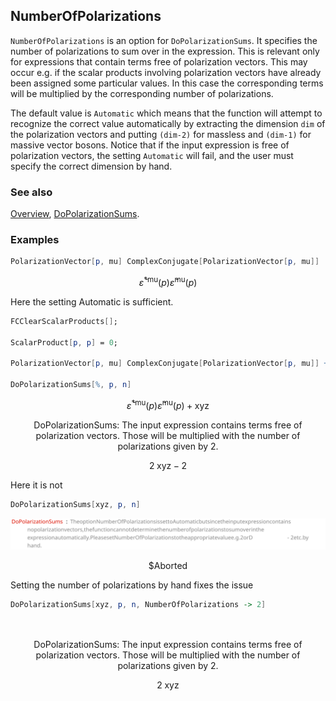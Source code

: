## NumberOfPolarizations

`NumberOfPolarizations` is an option for `DoPolarizationSums`. It specifies the number of polarizations to sum over in the expression.
This is relevant only for expressions that contain terms free of polarization vectors. This may occur e.g. if the scalar products involving
polarization vectors have already been assigned some particular values. In this case the corresponding terms will be multiplied by the
corresponding number of polarizations.

The default value is `Automatic` which means that the function will attempt to recognize the correct value automatically by
extracting the dimension `dim` of the polarization vectors and putting `(dim-2)` for massless and `(dim-1)` for massive vector bosons.
Notice that if the input expression is free of polarization vectors, the setting `Automatic` will fail, and the user must specify the correct
dimension by hand.

### See also

[Overview](Extra/FeynCalc.md), [DoPolarizationSums](DoPolarizationSums.md).

### Examples

```mathematica
PolarizationVector[p, mu] ComplexConjugate[PolarizationVector[p, mu]]
```

$$\bar{\varepsilon }^{*\text{mu}}(p) \bar{\varepsilon }^{\text{mu}}(p)$$

Here the setting Automatic is sufficient.

```mathematica
FCClearScalarProducts[]; 
 
ScalarProduct[p, p] = 0; 
 
PolarizationVector[p, mu] ComplexConjugate[PolarizationVector[p, mu]] + xyz 
 
DoPolarizationSums[%, p, n]
```

$$\bar{\varepsilon }^{*\text{mu}}(p) \bar{\varepsilon }^{\text{mu}}(p)+\text{xyz}$$

$$\text{DoPolarizationSums: The input expression contains terms free of polarization vectors. Those will be multiplied with the number of polarizations given by }2.$$

$$2 \;\text{xyz}-2$$

Here it is not

```mathematica
DoPolarizationSums[xyz, p, n]
```

![0emyzef54vvcu](img/0emyzef54vvcu.svg)

$$\text{\$Aborted}$$

Setting the number of polarizations by hand fixes the issue

```mathematica
DoPolarizationSums[xyz, p, n, NumberOfPolarizations -> 2] 
  
 

```

$$\text{DoPolarizationSums: The input expression contains terms free of polarization vectors. Those will be multiplied with the number of polarizations given by }2.$$

$$2 \;\text{xyz}$$
